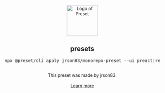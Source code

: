 <p align="center">
  <br />
  <a href="https://preset.dev">
    <img width="100" src="https://raw.githubusercontent.com/preset/preset/main/.github/assets/logo.svg" alt="Logo of Preset">
  </a>
  <br />
</p>

<h2 align="center">presets</h2>
<pre><div align="center">npx @preset/cli apply jrson83/monorepo-preset --ui preact|react|vue</div></pre>

<br />

<div align="center">
  This preset was made by jrson83.
  <br />
  <br />
  <a href="https://preset.dev">Learn more</a>
</div>
